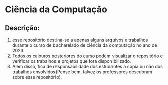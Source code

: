 # Ciência da Computação

## Descrição:

1) esse repositório destina-se a apenas alguns arquivos e trabalhos durante o curso de bacharelado de ciência da computação no ano de 2023.
2) Todos os calouros posteriores do curso podem visualizar o repositório e verificar os trabalhos e projetos que fora disponibilizado. 
3) Além disso, fica de responsabilidade dos estudantes a cópia ou não dos trabalhos envolvidos(Pense bem, talvez os professores descubram sobre esse repositório).
